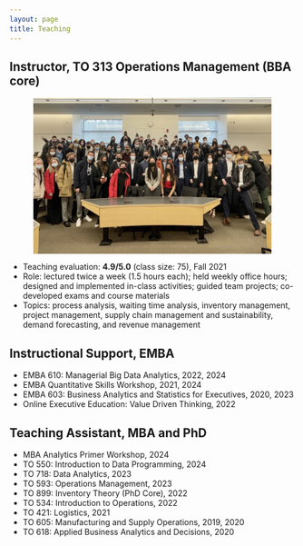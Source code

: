 ```yaml
---
layout: page
title: Teaching
---
```


## Instructor, TO 313 Operations Management (BBA core)
<!-- **TO 313: Operations Management**, Fall 2021 -->

<img style="display: block; margin: auto;" src="/public/to313_pic.jpeg" alt="drawing" width="420" height = "275"/>

- Teaching evaluation: **4.9/5.0** (class size: 75), Fall 2021
- Role: lectured twice a week (1.5 hours each); held weekly office hours; designed and implemented in-class activities; guided team projects; co-developed exams and course materials
- Topics: process analysis, waiting time analysis, inventory management, project management, supply chain management and sustainability, demand forecasting, and revenue management


## Instructional Support, EMBA
- EMBA 610: Managerial Big Data Analytics, 2022, 2024
- EMBA Quantitative Skills Workshop, 2021, 2024
- EMBA 603: Business Analytics and Statistics for Executives, 2020, 2023
- Online Executive Education: Value Driven Thinking, 2022

## Teaching Assistant, MBA and PhD
- MBA Analytics Primer Workshop, 2024
- TO 550: Introduction to Data Programming, 2024
- TO 718: Data Analytics, 2023
- TO 593: Operations Management, 2023
- TO 899: Inventory Theory (PhD Core), 2022
- TO 534: Introduction to Operations, 2022
- TO 421: Logistics, 2021
- TO 605: Manufacturing and Supply Operations, 2019, 2020
- TO 618: Applied Business Analytics and Decisions, 2020



